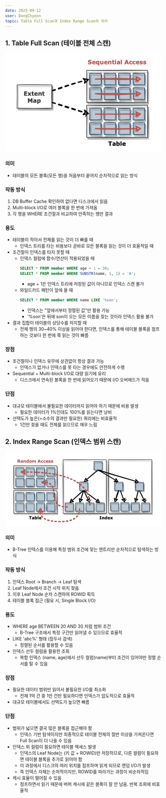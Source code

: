 ```yaml
---
date: 2025-09-12
user: DongChyeon
topic: Table Full Scan과 Index Range Scan의 차이
---
```


## 1. Table Full Scan (테이블 전체 스캔)

![테이블 전체 스캔](assets/table_full_scan.png)

### 의미

- 테이블의 모든 블록(모든 행)을 처음부터 끝까지 순차적으로 읽는 방식

### 작동 방식

1. DB Buffer Cache 확인하여 없다면 디스크에서 읽음
2. Multi-block I/O로 여러 블록을 한 번에 가져옴
3. 각 행을 WHERE 조건절과 비교하여 만족하는 행만 결과 

### 용도

- 테이블이 작아서 전체를 읽는 것이 더 빠를 때
  - 인덱스 트리를 타는 비용보다 곧바로 모든 블록을 읽는 것이 더 효율적일 때
- 조건절이 인덱스를 타지 못할 때
  - 인덱스 컬럼에 함수/연산이 적용되었을 때
    ```sql
    SELECT * FROM member WHERE age + 1 = 30;
    SELECT * FROM member WHERE SUBSTR(name, 1, 1) = 'A';
    ```
    - age + 1은 인덱스 트리에 저장된 값이 아니므로 인덱스 스캔 불가
  - 와일드카드 패턴이 앞에 올 때
    ```sql
    SELECT * FROM member WHERE name LIKE '%son';
    ```
    - 인덱스는 "앞에서부터 정렬된 값"만 활용 가능
    - '%son'은 뒤에 son이 오는 모든 이름을 찾는 것이라 인덱스 활용 불가
- 결과 집합이 테이블의 상당수를 차지할 때
  - 전체 행의 30~40% 이상을 읽어야 한다면, 인덱스를 통해 테이블 블록을 점프하는 것보다 한 번에 쭉 읽는 것이 빠름

### 장점

- 조건절이나 인덱스 유무에 상관없이 항상 결과 가능
  - 인덱스가 없거나 인덱스를 못 타는 경우에도 안전하게 수행
- Sequential + Multi-block I/O로 대량 읽기에 유리
  - 디스크에서 연속된 블록을 한 번에 읽어오기 때문에 I/O 오버헤드가 적음

### 단점

- 대규모 테이블에서 불필요한 데이터까지 읽어야 하기 때문에 비용 발생
  - 필요한 데이터가 1%인데도 100%를 읽는다면 낭비
- 선택도가 높은(=소수의 결과만 필요한) 쿼리에는 비효율적
  - 1건만 찾을 때도 전체를 읽으므로 매우 느림

## 2. Index Range Scan (인덱스 범위 스캔)

![인덱스 범위 스캔](assets/index_range_scan.png)

### 의미

- B-Tree 인덱스를 이용해 특정 범위 조건에 맞는 엔트리만 순차적으로 탐색하는 방식

### 작동 방식

1. 인덱스 Root -> Branch -> Leaf 탐색
2. Leaf Node에서 조건 시작 위치 찾음
3. 이후 Leaf Node 순차 스캔하여 ROWID 획득
4. 테이블 블록 접근 (필요 시, Single Block I/O)

### 용도

- WHERE age BETWEEN 20 AND 30 처럼 범위 조건
  - B-Tree 구조에서 특정 구간만 읽어낼 수 있으므로 효율적
- LIKE 'abc%' 형태 (접두사 검색)
  - 정렬된 순서를 활용할 수 있음
- 인덱스 선두 컬럼을 활용한 조회
  - 복합 인덱스 (name, age)에서 선두 컬럼(name)부터 조건이 있어야만 정렬 순서를 탈 수 있음

### 장점

- 필요한 데이터 범위만 읽어서 불필요한 I/O를 최소화
  - 전체 1억 건 중 1만 건만 필요하다면 인덱스가 압도적으로 효율적
- 대규모 테이블에서도 선택도가 높으면 빠름

### 단점

- 범위가 넓으면 결국 많은 블록을 접근해야 함
  - 인덱스 기반 탐색이지만 최종적으로 테이블 전체의 절반 이상을 가져온다면 Full Scan이 더 나을 수 있음
- 인덱스 외 컬럼이 필요하면 테이블 액세스 발생
  - 인덱스의 Leaf Node는 (키 값 + ROWID)만 저장하므로, 다른 컬럼이 필요하면 테이블 블록을 추가로 읽어야 함
  - 이 과정에서 디스크의 여러 위치를 점프하며 읽게 되므로 랜덤 I/O가 발생
  - 즉 인덱스 자체는 순차적이지만, ROWID를 따라가는 과정이 비순차적임
- 캐시 효율이 떨어질 수 있음
  - 점프하면서 읽기 때문에 버퍼 캐시에 같은 블록이 잘 안 남음. 반복 조회에 비효율적